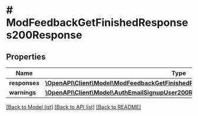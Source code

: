# # ModFeedbackGetFinishedResponses200Response

## Properties

Name | Type | Description | Notes
------------ | ------------- | ------------- | -------------
**responses** | [**\OpenAPI\Client\Model\ModFeedbackGetFinishedResponses200ResponseResponsesInner[]**](ModFeedbackGetFinishedResponses200ResponseResponsesInner.md) |  |
**warnings** | [**\OpenAPI\Client\Model\AuthEmailSignupUser200ResponseWarningsInner[]**](AuthEmailSignupUser200ResponseWarningsInner.md) |  | [optional]

[[Back to Model list]](../../README.md#models) [[Back to API list]](../../README.md#endpoints) [[Back to README]](../../README.md)
